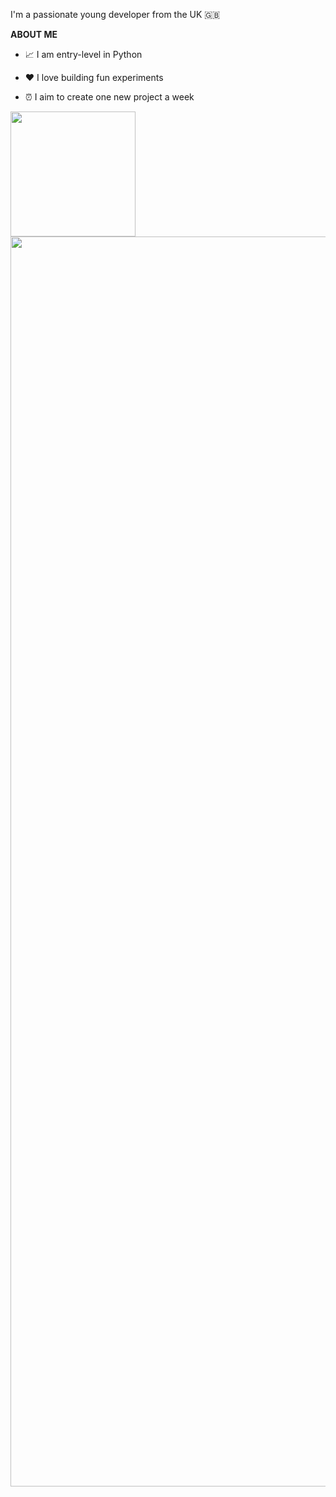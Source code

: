 I'm a passionate young developer from the UK 🇬🇧

**ABOUT ME**

* 📈 I am entry-level in Python

* ❤️ I love building fun experiments

* ⏰ I aim to create one new project a week

<a href="https://github.com/anuraghazra/github-readme-stats">
  <img height=200 align="center" src="https://github-readme-stats.vercel.app/api?username=adambielat&theme=dark&show_icons=true" />
</a>
<a href="https://github.com/anuraghazra/convoychat">
  <img height=2000 align="center" src="https://github-readme-stats.vercel.app/api/top-langs?username=adambielat&layout=compact" />
</a>
